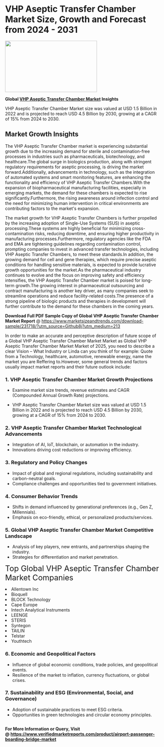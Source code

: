 <H1>VHP Aseptic Transfer Chamber Market Size, Growth and Forecast from 2024 - 2031</H1><img class="aligncenter size-medium wp-image-584254" src="https://thirdeyenews.in/wp-content/uploads/2024/09/Global-Market-Research-300x168.jpeg" alt="" width="300" height="168" /><p><strong>Global&nbsp;<a href="https://www.marketsizeandtrends.com/download-sample/231718/?utm_source=Github8j?utm_medium=213">VHP Aseptic Transfer Chamber Market</a> Insights</strong></p><p>VHP Aseptic Transfer Chamber Market size was valued at USD 1.5 Billion in 2022 and is projected to reach USD 4.5 Billion by 2030, growing at a CAGR of 15% from 2024 to 2030.</p><p><h2>Market Growth Insights</h2> <p>The VHP Aseptic Transfer Chamber market is experiencing substantial growth due to the increasing demand for sterile and contamination-free processes in industries such as pharmaceuticals, biotechnology, and healthcare.The global surge in biologics production, along with stringent regulatory requirements for aseptic processing, is driving the market forward.Additionally, advancements in technology, such as the integration of automated systems and smart monitoring features, are enhancing the functionality and efficiency of VHP Aseptic Transfer Chambers.With the expansion of biopharmaceutical manufacturing facilities, especially in emerging markets, the demand for these chambers is expected to rise significantly.Furthermore, the rising awareness around infection control and the need for minimizing human intervention in critical environments are contributing factors to the market's expansion. </p> <p>The market growth for VHP Aseptic Transfer Chambers is further propelled by the increasing adoption of Single-Use Systems (SUS) in aseptic processing.These systems are highly beneficial for minimizing cross-contamination risks, reducing downtime, and ensuring higher productivity in manufacturing processes.Furthermore, regulatory agencies like the FDA and EMA are tightening guidelines regarding contamination control, prompting companies to invest in advanced transfer technologies, including VHP Aseptic Transfer Chambers, to meet these standards.In addition, the growing demand for cell and gene therapies, which require precise aseptic conditions for handling sensitive materials, is expected to provide lucrative growth opportunities for the market.As the pharmaceutical industry continues to evolve and the focus on improving safety and efficiency intensifies, the VHP Aseptic Transfer Chamber market is poised for long-term growth.The growing interest in pharmaceutical outsourcing and contract manufacturing is another key driver, as many companies seek to streamline operations and reduce facility-related costs.The presence of a strong pipeline of biologic products and therapies in development will further contribute to the demand for these chambers in the coming years.</p><p><span class=""><strong>Download Full PDF Sample Copy of Global VHP Aseptic Transfer Chamber Market Report</strong> @ <a href="https://www.marketsizeandtrends.com/download-sample/231718/?utm_source=Github8j?utm_medium=213" target="_blank">https://www.marketsizeandtrends.com/download-sample/231718/?utm_source=Github8j?utm_medium=213</a></span></p><p>In order to make an accurate and perceptive description of future scope of a Global&nbsp;VHP Aseptic Transfer Chamber Market Market as Global&nbsp;VHP Aseptic Transfer Chamber Market Market of 2025, you need to describe a clear Vision &ndash; What Industry or Linda can you think of for example: Quote from a Technology, healthcare, automotive, renewable energy, name the market you are Reffering to.However, some general trends and factors usually impact market reports and their future outlook include:</p><h3>1.&nbsp;<strong>VHP Aseptic Transfer Chamber Market Growth Projections</strong></h3><ul><li>Examine market size trends, revenue estimates and CAGR (Compounded Annual Growth Rate) projections.</li><li><p>VHP Aseptic Transfer Chamber Market size was valued at USD 1.5 Billion in 2022 and is projected to reach USD 4.5 Billion by 2030, growing at a CAGR of 15% from 2024 to 2030.</p></li></ul><h3>2.&nbsp;<strong>VHP Aseptic Transfer Chamber Market Technological Advancements</strong></h3><ul><li>Integration of AI, IoT, blockchain, or automation in the industry.</li><li>Innovations driving cost reductions or improving efficiency.</li></ul><h3>3.&nbsp;<strong>Regulatory and Policy Changes</strong></h3><ul><li>Impact of global and regional regulations, including sustainability and carbon-neutral goals.</li><li>Compliance challenges and opportunities tied to government initiatives.</li></ul><h3>4.&nbsp;<strong>Consumer Behavior Trends</strong></h3><ul><li>Shifts in demand influenced by generational preferences (e.g., Gen Z, Millennials).</li><li>Emphasis on eco-friendly, ethical, or personalized products/services.</li></ul><h3>5.&nbsp;<strong>Global VHP Aseptic Transfer Chamber Market Competitive Landscape</strong></h3><ul><li>Analysis of key players, new entrants, and partnerships shaping the industry.</li><li>Strategies for differentiation and market penetration.</li></ul><p data-pm-slice="1 1 []"><span style="color: inherit; font-family: inherit; font-size: 25px;">Top Global VHP Aseptic Transfer Chamber Market Companies</span></p><div class="" data-test-id=""><p><li>Allentown Inc</li><li> Bioquell</li><li> BLOCK Technology</li><li> Cape Europe</li><li> Intech Analytical Instruments</li><li> LEENGE</li><li> STERIS</li><li> Syntegon</li><li> TAILIN</li><li> Telstar</li><li> Youthtech</li></p></div><h3>6.&nbsp;<strong>Economic and Geopolitical Factors</strong></h3><ul><li>Influence of global economic conditions, trade policies, and geopolitical events.</li><li>Resilience of the market to inflation, currency fluctuations, or global crises.</li></ul><h3>7.&nbsp;<strong>Sustainability and ESG (Environmental, Social, and Governance)</strong></h3><ul><li>Adoption of sustainable practices to meet ESG criteria.</li><li>Opportunities in green technologies and circular economy principles.</li></ul><h2><strong style="font-size: 14px;">For More Information or Query, Visit @&nbsp;</strong><a style="background-color: #ffffff; font-size: 14px;" href="https://www.marketsizeandtrends.com/report/vhp-aseptic-transfer-chamber-market/" target="_blank">https://www.verifiedmarketreports.com/product/airport-passenger-boarding-bridge-market</a></h2>